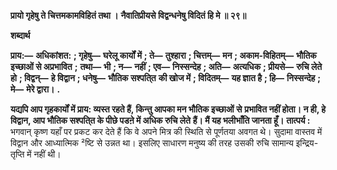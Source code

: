 **प्रायो गृहेषु ते चित्तमकामविहितं तथा ।** **नैवातिप्रीयसे विद्वन्धनेषु विदितं हि मे ॥ २९॥** 

**शब्दार्थ** 

**प्राय:—** **अधिकांशत:** **; गृहेषु—** **घरेलू कार्यों में** **; ते—** **तुश्हारा** **; चित्तम्—** **मन** **; अकाम-विहितम्—** **भौतिक इच्छाओं से अप्रभावित** **;** **तथा—** **भी** **; न—** **नहीं** **; एव—** **निस्सन्देह** **; अति—** **अत्यधिक** **; प्रीयसे—** **रुचि लेते हो** **; विद्वन्—** **हे विद्वान** **; धनेषु—** **भौतिक सश्पति्त** **की खोज में** **; विदितम्—** **यह ज्ञात है** **; हि—** **निस्सन्देह** **; मे—** **मेरे द्वारा।** **.** 

**यद्यपि आप गृहकार्यों में प्राय: व्यस्त रहते हैं, किन्तु आपका मन भौतिक इच्छाओं से** **प्रभावित नहीं होता। न ही, हे विद्वान, आप भौतिक सश्पति्त के पीछे पडऩे में अधिक रुचि लेते** **हैं। मैं यह भलीभाँति जानता हूँ।** **तात्पर्य :** भगवान् कृष्ण यहाँ पर प्रकट कर देते हैं कि वे अपने मित्र की स्थिति से पूर्णतया अवगत थे। सुदामा वास्तव में विद्वान और आध्यात्मिक ²ष्टि से उन्नत था। इसलिए साधारण मनुष्य की तरह उसकी रुचि सामान्य इन्द्रिय-तृप्ति में नहीं थी।  